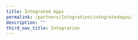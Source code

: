 ```yaml
---
title: Integrated Apps
permalink: /partners/Integration/integratedapps/
description: ""
third_nav_title: Integration
---
```

